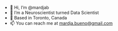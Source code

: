 - 👋 Hi, I’m @mardjab
- 🧠 I’m a Neuroscientist turned Data Scientist
- 📍 Based in Toronto, Canada
- 📫 You can reach me at mardja.bueno@gmail.com

<!---
mardjab/mardjab is a ✨ special ✨ repository because its `README.md` (this file) appears on your GitHub profile.
You can click the Preview link to take a look at your changes.
--->
